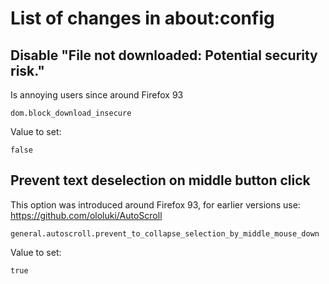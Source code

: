 # List of changes in about:config

## Disable "File not downloaded: Potential security risk."
Is annoying users since around Firefox 93
```
dom.block_download_insecure
```
Value to set:
```
false
```

## Prevent text deselection on middle button click
This option was introduced around Firefox 93, for earlier versions use: https://github.com/ololuki/AutoScroll
```
general.autoscroll.prevent_to_collapse_selection_by_middle_mouse_down
```
Value to set:
```
true
```
